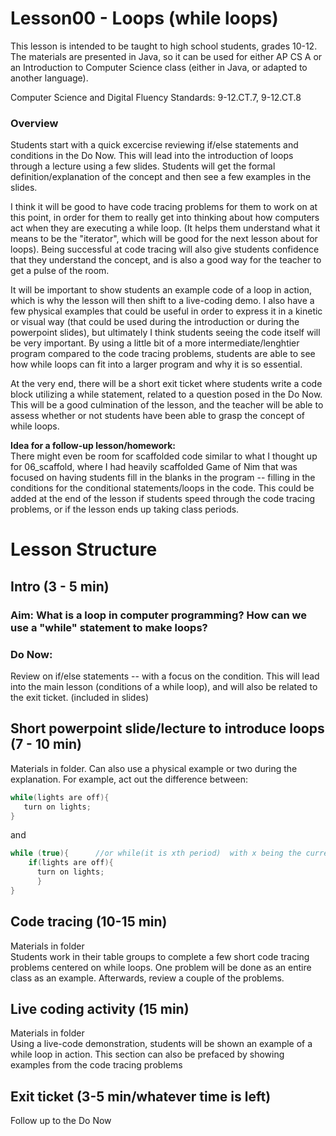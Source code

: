 # Lesson00 - Loops (while loops)
This lesson is intended to be taught to high school students, grades 10-12. The materials are presented in Java, so it can be used for either AP CS A or an Introduction to Computer Science class (either in Java, or adapted to another language). 

Computer Science and Digital Fluency Standards: 9-12.CT.7, 9-12.CT.8 

### Overview
Students start with a quick excercise reviewing if/else statements and conditions in the Do Now. This will lead into the introduction of loops through a lecture using a few slides. Students will get the formal definition/explanation of the concept and then see a few examples in the slides.

I think it will be good to have code tracing problems for them to work on at this point, in order for them to really get into thinking about how computers act when they are executing a while loop. (It helps them understand what it means to be the "iterator", which will be good for the next lesson about for loops). Being successful at code tracing will also give students confidence that they understand the concept, and is also a good way for the teacher to get a pulse of the room.  

It will be important to show students an example code of a loop in action, which is why the lesson will then shift to a live-coding demo. I also have a few physical examples that could be useful in order to express it in a kinetic or visual way (that could be used during the introduction or during the powerpoint slides), but ultimately I think students seeing the code itself will be very important. By using a little bit of a more intermediate/lenghtier program compared to the code tracing problems, students are able to see how while loops can fit into a larger program and why it is so essential. 

At the very end, there will be a short exit ticket where students write a code block utilizing a while statement, related to a question posed in the Do Now. This will be a good culmination of the lesson, and the teacher will be able to assess whether or not students have been able to grasp the concept of while loops.

**Idea for a follow-up lesson/homework:**   
There might even be room for scaffolded code similar to what I thought up for 06_scaffold, where I had heavily scaffolded Game of Nim that was focused on having students fill in the blanks in the program -- filling in the conditions for the conditional statements/loops in the code. This could be added at the end of the lesson if students speed through the code tracing problems, or if the lesson ends up taking class periods.

# Lesson Structure
## Intro (3 - 5 min)
### Aim: What is a loop in computer programming? How can we use a "while" statement to make loops?  

### Do Now: 

Review on if/else statements -- with a focus on the condition. This will lead into the main lesson (conditions of a while loop), and will also be related to the exit ticket. (included in slides)

## Short powerpoint slide/lecture to introduce loops (7 - 10 min)
Materials in folder. Can also use a physical example or two during the explanation.
For example, act out the difference between:  
```java
while(lights are off){               
   turn on lights;                           
}                                              
```                                            
and
```java
while (true){      //or while(it is xth period)  with x being the current period
    if(lights are off){
      turn on lights;
      }
}
```

## Code tracing (10-15 min)
Materials in folder  
Students work in their table groups to complete a few short code tracing problems centered on while loops. One problem will be done as an entire class as an example.
Afterwards, review a couple of the problems.

## Live coding activity (15 min)
Materials in folder  
Using a live-code demonstration, students will be shown an example of a while loop in action. This section can also be prefaced by showing examples from the code tracing problems 

## Exit ticket (3-5 min/whatever time is left)
Follow up to the Do Now

